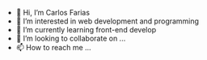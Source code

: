 - 👋 Hi, I’m Carlos Farias
- 👀 I’m interested in web development and programming
- 🌱 I’m currently learning front-end develop
- 💞️ I’m looking to collaborate on ...
- 📫 How to reach me ...

<!---
charlybrown12003/charlybrown12003 is a ✨ special ✨ repository because its `README.md` (this file) appears on your GitHub profile.
You can click the Preview link to take a look at your changes.
--->
